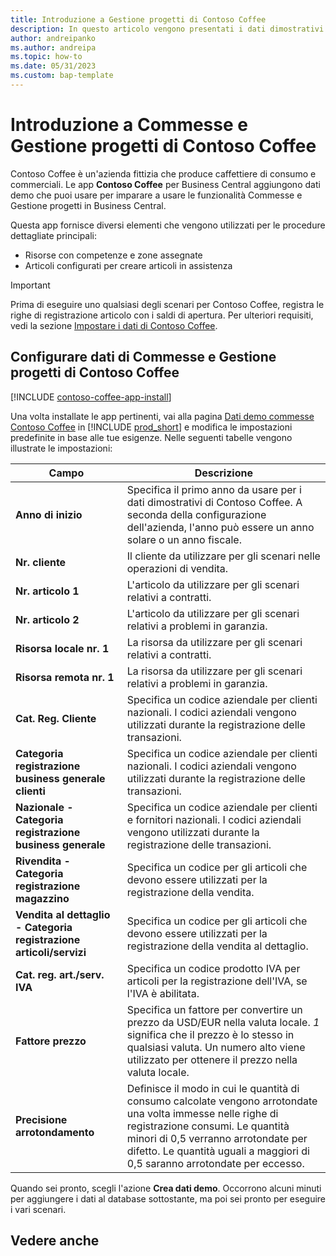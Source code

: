 ```yaml
---
title: Introduzione a Gestione progetti di Contoso Coffee
description: In questo articolo vengono presentati i dati dimostrativi di Consoso Coffee per Commesse e Gestione progetti.
author: andreipanko
ms.author: andreipa
ms.topic: how-to
ms.date: 05/31/2023
ms.custom: bap-template
---
```


# Introduzione a Commesse e Gestione progetti di Contoso Coffee

Contoso Coffee è un'azienda fittizia che produce caffettiere di consumo e commerciali. Le app **Contoso Coffee** per Business Central aggiungono dati demo che puoi usare per imparare a usare le funzionalità Commesse e Gestione progetti in Business Central.

Questa app fornisce diversi elementi che vengono utilizzati per le procedure dettagliate principali:

- Risorse con competenze e zone assegnate
- Articoli configurati per creare articoli in assistenza

> [!IMPORTANT]
> Prima di eseguire uno qualsiasi degli scenari per Contoso Coffee, registra le righe di registrazione articolo con i saldi di apertura. Per ulteriori requisiti, vedi la sezione [Impostare i dati di Contoso Coffee](#set-up-contoso-coffee-jobs-and-project-management-data).
>
> 
## Configurare dati di Commesse e Gestione progetti di Contoso Coffee

[!INCLUDE [contoso-coffee-app-install](../../includes/contoso-coffee-app-install.md)]

Una volta installate le app pertinenti, vai alla pagina [Dati demo commesse Contoso Coffee](https://businesscentral.dynamics.com/?page=4767) in [!INCLUDE [prod_short](../../includes/prod_short.md)] e modifica le impostazioni predefinite in base alle tue esigenze. Nelle seguenti tabelle vengono illustrate le impostazioni:  

|Campo  |Descrizione  |
|---------|---------|
|**Anno di inizio** |Specifica il primo anno da usare per i dati dimostrativi di Contoso Coffee. A seconda della configurazione dell'azienda, l'anno può essere un anno solare o un anno fiscale.|
|**Nr. cliente**  |Il cliente da utilizzare per gli scenari nelle operazioni di vendita.|
|**Nr. articolo 1**  |L'articolo da utilizzare per gli scenari relativi a contratti.|
|**Nr. articolo 2**  |L'articolo da utilizzare per gli scenari relativi a problemi in garanzia.|
|**Risorsa locale nr. 1**  |La risorsa da utilizzare per gli scenari relativi a contratti.|
|**Risorsa remota nr. 1**  |La risorsa da utilizzare per gli scenari relativi a problemi in garanzia.|
|**Cat. Reg. Cliente**|Specifica un codice aziendale per clienti nazionali. I codici aziendali vengono utilizzati durante la registrazione delle transazioni. |
|**Categoria registrazione business generale clienti**|Specifica un codice aziendale per clienti nazionali. I codici aziendali vengono utilizzati durante la registrazione delle transazioni. |
|**Nazionale - Categoria registrazione business generale**|Specifica un codice aziendale per clienti e fornitori nazionali. I codici aziendali vengono utilizzati durante la registrazione delle transazioni. |
|**Rivendita - Categoria registrazione magazzino**    |Specifica un codice per gli articoli che devono essere utilizzati per la registrazione della vendita.|
|**Vendita al dettaglio - Categoria registrazione articoli/servizi**    |Specifica un codice per gli articoli che devono essere utilizzati per la registrazione della vendita al dettaglio.|
|**Cat. reg. art./serv. IVA**    |Specifica un codice prodotto IVA per articoli per la registrazione dell'IVA, se l'IVA è abilitata.|
|**Fattore prezzo**     |Specifica un fattore per convertire un prezzo da USD/EUR nella valuta locale. *1* significa che il prezzo è lo stesso in qualsiasi valuta. Un numero alto viene utilizzato per ottenere il prezzo nella valuta locale. |
|**Precisione arrotondamento**  |Definisce il modo in cui le quantità di consumo calcolate vengono arrotondate una volta immesse nelle righe di registrazione consumi. Le quantità minori di 0,5 verranno arrotondate per difetto. Le quantità uguali a maggiori di 0,5 saranno arrotondate per eccesso.|

Quando sei pronto, scegli l'azione **Crea dati demo**. Occorrono alcuni minuti per aggiungere i dati al database sottostante, ma poi sei pronto per eseguire i vari scenari.  

## Vedere anche
